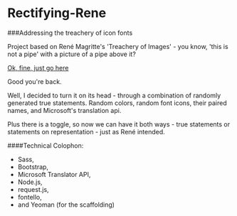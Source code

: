 Rectifying-Rene
===============

###Addressing the treachery of icon fonts

Project based on René Magritte's 'Treachery of Images' - you know, 'this is not a pipe' with a picture of a pipe above it?

[Ok, fine,  just go here](https://en.wikipedia.org/wiki/The_Treachery_of_Images)

Good you're back. 

Well, I decided to turn it on its head -  through a combination of randomly generated true statements. Random colors, random font icons, their paired names, and Microsoft's translation api.


Plus there is a toggle, so now we can have it both ways - true statements or statements on representation - just as René intended.


####Technical Colophon:
- Sass,
- Bootstrap,
- Microsoft Translator API,
- Node.js,
- request.js,
- fontello, 
- and Yeoman (for the scaffolding)
